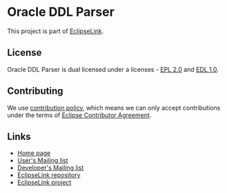 [//]: # " Copyright (c) 2020 Oracle and/or its affiliates. All rights reserved. "
[//]: # "  "
[//]: # " This program and the accompanying materials are made available under the "
[//]: # " terms of the Eclipse Public License v. 2.0 which is available at "
[//]: # " https://www.eclipse.org/legal/epl-2.0, or the Eclipse Distribution License "
[//]: # " v. 1.0 which is available at "
[//]: # " https://www.eclipse.org/org/documents/edl-v10.php. "
[//]: # "  "
[//]: # " SPDX-License-Identifier: EPL-2.0 OR BSD-3-Clause "

# Oracle DDL Parser

This project is part of [EclipseLink](https://projects.eclipse.org/projects/ee4j.eclipselink).

## License

Oracle DDL Parser is dual licensed under a licenses - [EPL 2.0](LICENSE.md) and [EDL 1.0](LICENSE.md).


## Contributing

We use [contribution policy](CONTRIBUTING.md), which means we can only accept contributions under
the terms of [Eclipse Contributor Agreement](http://www.eclipse.org/legal/ECA.php).


## Links

* [Home page](https://www.eclipse.org/eclipselink/)
* [User's Mailing list](https://accounts.eclipse.org/mailing-list/eclipselink-users)
* [Developer's Mailing list](https://accounts.eclipse.org/mailing-list/eclipselink-dev)
* [EclipseLink repository](https://github.com/eclipse-ee4j/eclipselink)
* [EclipseLink project](https://projects.eclipse.org/projects/ee4j.eclipselink)
